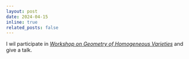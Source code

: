 ```yaml
---
layout: post
date: 2024-04-15
inline: true
related_posts: false
---
```


I wil participate in *<a href= "https://ccg.ibs.re.kr/event/2024-04-15-18/">Workshop on Geometry of Homogeneous Varieties</a>* and give a talk.
